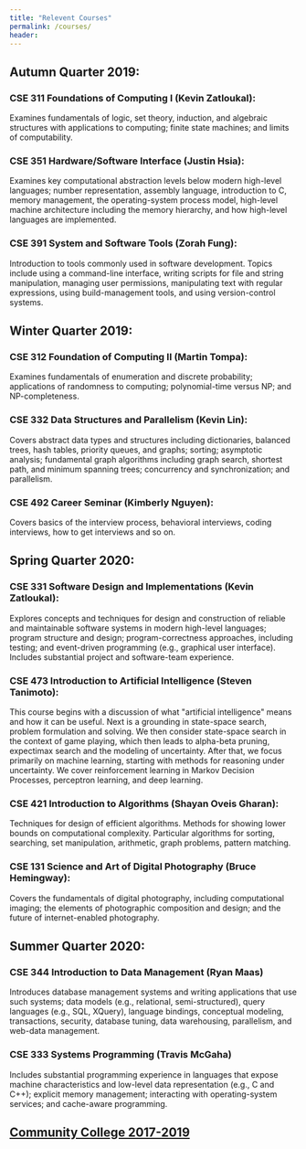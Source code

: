 ```yaml
---
title: "Relevent Courses"
permalink: /courses/
header:
---
```

## Autumn Quarter 2019:
### CSE 311 Foundations of Computing I (Kevin Zatloukal): 
Examines fundamentals of logic, set theory, induction, and algebraic structures with applications to computing; finite state machines; and limits of computability.
### CSE 351 Hardware/Software Interface (Justin Hsia): 
Examines key computational abstraction levels below modern high-level languages; number representation, assembly language, introduction to C, memory management, the operating-system process model, high-level machine architecture including the memory hierarchy, and how high-level languages are implemented.
### CSE 391 System and Software Tools (Zorah Fung):
Introduction to tools commonly used in software development. Topics include using a command-line interface, writing scripts for file and string manipulation, managing user permissions, manipulating text with regular expressions, using build-management tools, and using version-control systems.
## Winter Quarter 2019: 
### CSE 312 Foundation of Computing II (Martin Tompa):
Examines fundamentals of enumeration and discrete probability; applications of randomness to computing; polynomial-time versus NP; and NP-completeness.
### CSE 332 Data Structures and Parallelism (Kevin Lin):
Covers abstract data types and structures including dictionaries, balanced trees, hash tables, priority queues, and graphs; sorting; asymptotic analysis; fundamental graph algorithms including graph search, shortest path, and minimum spanning trees; concurrency and synchronization; and parallelism.
### CSE 492 Career Seminar (Kimberly Nguyen):
Covers basics of the interview process, behavioral interviews, coding interviews, how to get interviews and so on. 
## Spring Quarter 2020:
### CSE 331 Software Design and Implementations (Kevin Zatloukal):
Explores concepts and techniques for design and construction of reliable and maintainable software systems in modern high-level languages; program structure and design; program-correctness approaches, including testing; and event-driven programming (e.g., graphical user interface). Includes substantial project and software-team experience.
### CSE 473 Introduction to Artificial Intelligence (Steven Tanimoto): 
This course begins with a discussion of what "artificial intelligence" means and how it can be useful. Next is a grounding in state-space search, problem formulation and solving. We then consider state-space search in the context of game playing, which then leads to alpha-beta pruning, expectimax search and the modeling of uncertainty. After that, we focus primarily on machine learning, starting with methods for reasoning under uncertainty. We cover reinforcement learning in Markov Decision Processes, perceptron learning, and deep learning. 
### CSE 421 Introduction to Algorithms (Shayan Oveis Gharan):
Techniques for design of efficient algorithms. Methods for showing lower bounds on computational complexity. Particular algorithms for sorting, searching, set manipulation, arithmetic, graph problems, pattern matching.
### CSE 131 Science and Art of Digital Photography (Bruce Hemingway):
Covers the fundamentals of digital photography, including computational imaging; the elements of photographic composition and design; and the future of internet-enabled photography.
## Summer Quarter 2020:
### CSE 344 Introduction to Data Management (Ryan Maas)
Introduces database management systems and writing applications that use such systems; data models (e.g., relational, semi-structured), query languages (e.g., SQL, XQuery), language bindings, conceptual modeling, transactions, security, database tuning, data warehousing, parallelism, and web-data management. 
### CSE 333 Systems Programming (Travis McGaha)
Includes substantial programming experience in languages that expose machine characteristics and low-level data representation (e.g., C and C++); explicit memory management; interacting with operating-system services; and cache-aware programming. 


## [Community College 2017-2019](https://mulepati.github.io/samekmulepati.github.io/_pages/files/communityCollege.pdf)
